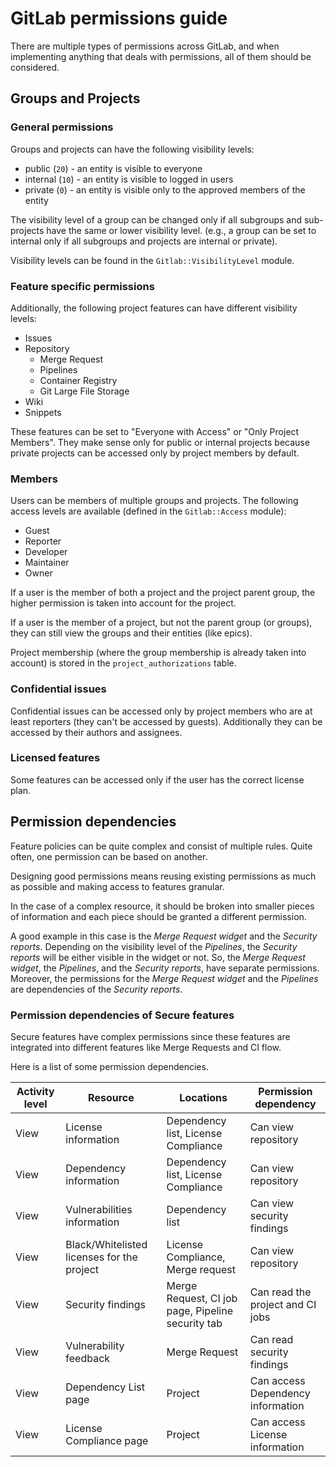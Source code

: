 # GitLab permissions guide

There are multiple types of permissions across GitLab, and when implementing
anything that deals with permissions, all of them should be considered.

## Groups and Projects

### General permissions

Groups and projects can have the following visibility levels:

- public (`20`) - an entity is visible to everyone
- internal (`10`) - an entity is visible to logged in users
- private (`0`) - an entity is visible only to the approved members of the entity

The visibility level of a group can be changed only if all subgroups and
sub-projects have the same or lower visibility level. (e.g., a group can be set
to internal only if all subgroups and projects are internal or private).

Visibility levels can be found in the `Gitlab::VisibilityLevel` module.

### Feature specific permissions

Additionally, the following project features can have different visibility levels:

- Issues
- Repository
  - Merge Request
  - Pipelines
  - Container Registry
  - Git Large File Storage
- Wiki
- Snippets

These features can be set to "Everyone with Access" or "Only Project Members".
They make sense only for public or internal projects because private projects
can be accessed only by project members by default.

### Members

Users can be members of multiple groups and projects. The following access
levels are available (defined in the `Gitlab::Access` module):

- Guest
- Reporter
- Developer
- Maintainer
- Owner

If a user is the member of both a project and the project parent group, the
higher permission is taken into account for the project.

If a user is the member of a project, but not the parent group (or groups), they
can still view the groups and their entities (like epics).

Project membership (where the group membership is already taken into account)
is stored in the `project_authorizations` table.

### Confidential issues

Confidential issues can be accessed only by project members who are at least
reporters (they can't be accessed by guests). Additionally they can be accessed
by their authors and assignees.

### Licensed features

Some features can be accessed only if the user has the correct license plan.

## Permission dependencies

Feature policies can be quite complex and consist of multiple rules.
Quite often, one permission can be based on another.

Designing good permissions means reusing existing permissions as much as possible
and making access to features granular.

In the case of a complex resource, it should be broken into smaller pieces of information
and each piece should be granted a different permission.

A good example in this case is the _Merge Request widget_ and the _Security reports_.
Depending on the visibility level of the _Pipelines_, the _Security reports_ will be either visible
in the widget or not. So, the _Merge Request widget_, the _Pipelines_, and the _Security reports_,
have separate permissions. Moreover, the permissions for the _Merge Request widget_
and the _Pipelines_ are dependencies of the _Security reports_.

### Permission dependencies of Secure features

Secure features have complex permissions since these features are integrated
into different features like Merge Requests and CI flow.

 Here is a list of some permission dependencies.

| Activity level | Resource | Locations |Permission dependency|
|----------------|----------|-----------|-----|
| View | License information | Dependency list, License Compliance | Can view repository |
| View | Dependency information | Dependency list, License Compliance | Can view repository |
| View | Vulnerabilities information | Dependency list | Can view security findings |
| View | Black/Whitelisted licenses for the project | License Compliance, Merge request  | Can view repository |
| View | Security findings | Merge Request, CI job page, Pipeline security tab | Can read the project and CI jobs |
| View | Vulnerability feedback | Merge Request | Can read security findings |
| View | Dependency List page | Project | Can access Dependency information |
| View | License Compliance page | Project | Can access License information|
